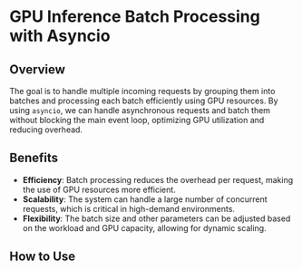 # GPU Inference Batch Processing with Asyncio

## Overview

The goal is to handle multiple incoming requests by grouping them into batches and processing each batch efficiently using GPU resources. By using `asyncio`, we can handle asynchronous requests and batch them without blocking the main event loop, optimizing GPU utilization and reducing overhead.

## Benefits

- **Efficiency**: Batch processing reduces the overhead per request, making the use of GPU resources more efficient.
- **Scalability**: The system can handle a large number of concurrent requests, which is critical in high-demand environments.
- **Flexibility**: The batch size and other parameters can be adjusted based on the workload and GPU capacity, allowing for dynamic scaling.

## How to Use

